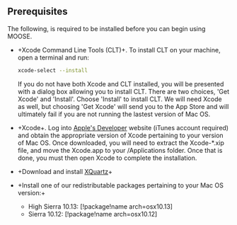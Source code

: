 ## Prerequisites

The following, is required to be installed before you can begin using MOOSE.

- +Xcode Command Line Tools (CLT)+. To install CLT on your machine, open a terminal and run:

  ```bash
  xcode-select --install
  ```

  If you do not have both Xcode and CLT installed, you will be presented with a dialog box allowing you to install CLT. There are two choices, 'Get Xcode' and 'Install'. Choose 'Install' to install CLT. We will need Xcode as well, but choosing 'Get Xcode' will send you to the App Store and will ultimately fail if you are not running the lastest version of Mac OS.

- +Xcode+. Log into [Apple's Developer](https://developer.apple.com/downloads/more) website (iTunes account required) and obtain the appropriate version of Xcode pertaining to your version of Mac OS. Once downloaded, you will need to extract the Xcode-*.xip file, and move the Xcode.app to your /Applications folder. Once that is done, you must then open Xcode to complete the installation.

- +Download and install [XQuartz](https://www.xquartz.org/)+

- +Install one of our redistributable packages pertaining to your Mac OS version:+

  - High Sierra 10.13: [!package!name arch=osx10.13]
  - Sierra 10.12: [!package!name arch=osx10.12]
